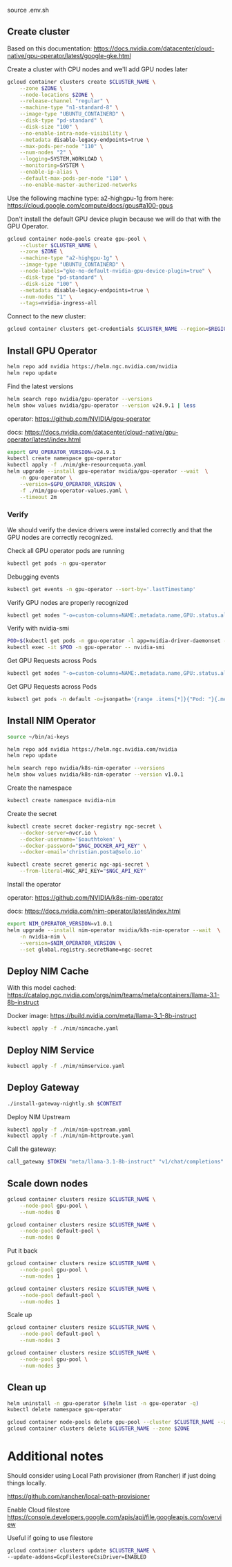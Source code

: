 source .env.sh

## Create cluster

Based on this documentation: 
https://docs.nvidia.com/datacenter/cloud-native/gpu-operator/latest/google-gke.html


Create a cluster with CPU nodes and we'll add GPU nodes later
```bash
gcloud container clusters create $CLUSTER_NAME \
    --zone $ZONE \
    --node-locations $ZONE \
    --release-channel "regular" \
    --machine-type "n1-standard-8" \
    --image-type "UBUNTU_CONTAINERD" \
    --disk-type "pd-standard" \
    --disk-size "100" \
    --no-enable-intra-node-visibility \
    --metadata disable-legacy-endpoints=true \
    --max-pods-per-node "110" \
    --num-nodes "2" \
    --logging=SYSTEM,WORKLOAD \
    --monitoring=SYSTEM \
    --enable-ip-alias \
    --default-max-pods-per-node "110" \
    --no-enable-master-authorized-networks
```

Use the following machine type: a2-highgpu-1g from here:
https://cloud.google.com/compute/docs/gpus#a100-gpus

Don't install the default GPU device plugin because we will do that with the GPU Operator.

```bash
gcloud container node-pools create gpu-pool \
    --cluster $CLUSTER_NAME \
    --zone $ZONE \
    --machine-type "a2-highgpu-1g" \
    --image-type "UBUNTU_CONTAINERD" \
    --node-labels="gke-no-default-nvidia-gpu-device-plugin=true" \
    --disk-type "pd-standard" \
    --disk-size "100" \
    --metadata disable-legacy-endpoints=true \
    --num-nodes "1" \
    --tags=nvidia-ingress-all
```

Connect to the new cluster:
```bash
gcloud container clusters get-credentials $CLUSTER_NAME --region=$REGION
```

## Install GPU Operator

```bash
helm repo add nvidia https://helm.ngc.nvidia.com/nvidia
helm repo update
```

Find the latest versions
```bash
helm search repo nvidia/gpu-operator --versions 
helm show values nvidia/gpu-operator --version v24.9.1 | less
```

operator: https://github.com/NVIDIA/gpu-operator

docs: https://docs.nvidia.com/datacenter/cloud-native/gpu-operator/latest/index.html

```bash
export GPU_OPERATOR_VERSION=v24.9.1
kubectl create namespace gpu-operator
kubectl apply -f ./nim/gke-resourcequota.yaml
helm upgrade --install gpu-operator nvidia/gpu-operator --wait  \
    -n gpu-operator \
    --version=$GPU_OPERATOR_VERSION \
    -f ./nim/gpu-operator-values.yaml \
    --timeout 2m
```

### Verify

We should verify the device drivers were installed correctly and that the GPU nodes are correctly recognized.

Check all GPU operator pods are running
```bash
kubectl get pods -n gpu-operator
```

Debugging events
```bash
kubectl get events -n gpu-operator --sort-by='.lastTimestamp'
```

Verify GPU nodes are properly recognized
```bash
kubectl get nodes "-o=custom-columns=NAME:.metadata.name,GPU:.status.allocatable.nvidia\.com/gpu"
```

Verify with nvidia-smi
```bash
POD=$(kubectl get pods -n gpu-operator -l app=nvidia-driver-daemonset -o jsonpath='{.items[0].metadata.name}')
kubectl exec -it $POD -n gpu-operator -- nvidia-smi
```

Get GPU Requests across Pods
```bash
kubectl get nodes "-o=custom-columns=NAME:.metadata.name,GPU:.status.allocatable.nvidia\.com/gpu,GPU_USED:.status.capacity.nvidia\.com/gpu"
```

Get GPU Requests across Pods
```bash
kubectl get pods -n default -o=jsonpath='{range .items[*]}{"Pod: "}{.metadata.name}{"\n"}{"CPU Requests: "}{.spec.containers[*].resources.requests.cpu}{"\n"}{"GPU Requests: "}{.spec.containers[*].resources.requests.nvidia\.com/gpu}{"\n"}{"Memory Requests: "}{.spec.containers[*].resources.requests.memory}{"\n\n"}{end}'
```


## Install NIM Operator
```bash
source ~/bin/ai-keys

helm repo add nvidia https://helm.ngc.nvidia.com/nvidia
helm repo update

helm search repo nvidia/k8s-nim-operator --versions
helm show values nvidia/k8s-nim-operator --version v1.0.1
```

Create the namespace
```bash
kubectl create namespace nvidia-nim
```

Create the secret
```bash
kubectl create secret docker-registry ngc-secret \
    --docker-server=nvcr.io \
    --docker-username='$oauthtoken' \
    --docker-password="$NGC_DOCKER_API_KEY" \
    --docker-email='christian.posta@solo.io' 

kubectl create secret generic ngc-api-secret \
    --from-literal=NGC_API_KEY="$NGC_API_KEY" 
```

Install the operator 

operator:
https://github.com/NVIDIA/k8s-nim-operator

docs:
https://docs.nvidia.com/nim-operator/latest/index.html

```bash
export NIM_OPERATOR_VERSION=v1.0.1
helm upgrade --install nim-operator nvidia/k8s-nim-operator --wait  \
    -n nvidia-nim \
    --version=$NIM_OPERATOR_VERSION \
    --set global.registry.secretName=ngc-secret
```

## Deploy NIM Cache

With this model cached: 
https://catalog.ngc.nvidia.com/orgs/nim/teams/meta/containers/llama-3.1-8b-instruct

Docker image:
https://build.nvidia.com/meta/llama-3_1-8b-instruct


```bash
kubectl apply -f ./nim/nimcache.yaml
```

## Deploy NIM Service
```bash
kubectl apply -f ./nim/nimservice.yaml
```

## Deploy Gateway
```bash
./install-gateway-nightly.sh $CONTEXT
```

Deploy NIM Upstream
```bash
kubectl apply -f ./nim/nim-upstream.yaml
kubectl apply -f ./nim/nim-httproute.yaml
```

Call the gateway:
```bash
call_gateway $TOKEN "meta/llama-3.1-8b-instruct" "v1/chat/completions"
```



## Scale down nodes
```bash
gcloud container clusters resize $CLUSTER_NAME \
    --node-pool gpu-pool \
    --num-nodes 0 
```

```bash
gcloud container clusters resize $CLUSTER_NAME \
    --node-pool default-pool \
    --num-nodes 0 
```


Put it back
```bash
gcloud container clusters resize $CLUSTER_NAME \
    --node-pool gpu-pool \
    --num-nodes 1 
```

```bash
gcloud container clusters resize $CLUSTER_NAME \
    --node-pool default-pool \
    --num-nodes 1 
```


Scale up
```bash
gcloud container clusters resize $CLUSTER_NAME \
    --node-pool default-pool \
    --num-nodes 3
```

```bash
gcloud container clusters resize $CLUSTER_NAME \
    --node-pool gpu-pool \
    --num-nodes 3
```

## Clean up
```bash
helm uninstall -n gpu-operator $(helm list -n gpu-operator -q)
kubectl delete namespace gpu-operator
```

```bash
gcloud container node-pools delete gpu-pool --cluster $CLUSTER_NAME --zone $ZONE
gcloud container clusters delete $CLUSTER_NAME --zone $ZONE
```


# Additional notes

Should consider using Local Path provisioner (from Rancher) if just doing things locally. 

https://github.com/rancher/local-path-provisioner

Enable Cloud filestore
https://console.developers.google.com/apis/api/file.googleapis.com/overview


Useful if going to use filestore
```bash
gcloud container clusters update $CLUSTER_NAME \
--update-addons=GcpFilestoreCsiDriver=ENABLED
```